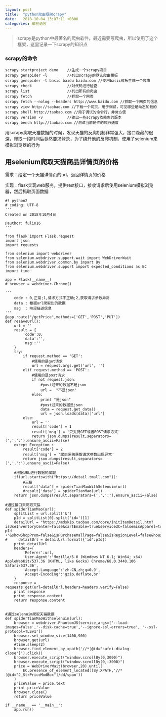 ```yaml
---
layout: post
title:  "python爬虫框架crapy"
date:	2018-10-04 13:07:11 +0800
categories: 编程语言
---
```


> scrapy是python中最著名的爬虫软件，最近需要写爬虫，所以使用了这个框架，这里记录一下scrapy的知识点

### scrapy的命令

	scrapy startproject demo 	//生成一个scrapy项目
	scrapy genspider -l  		//列出scrapy的默认爬虫模板
	scrapy genspider -t basic baidu baidu.com //使用basic模板生成一个爬虫
	scrapy check 				//对代码进行检查
	scrapy list					//列出所有的爬虫
	scrapy fetch				//抓取一个网页
	scrapy fetch --nolog --headers http://www.baidu.com //抓取一个网页的信息
	scrapy view http://taobao.com //下载一个网页，用于调试，可见哪些是动态加载的
	scrapy shell http://taobao.com //用于调试的命令行，非常方便
	scrapy version -v 			//输出一些scrapy依赖库的版本
	scrapy bench http://taobao.com //测试当前硬件的爬行速度

用scrapy爬取天猫数据的时候，发现天猫的反爬机制非常强大，接口隐藏的很深，爬取一段时间后竟然要求登录，为了绕开他的反爬机制，使用了selenium来模拟浏览器的行为

## 用selenium爬取天猫商品详情页的价格

需求：给定一个天猫详情页的url，返回详情页的价格

实现：flask实现web服务，提供rest接口，接收请求后使用selenium模拟浏览器，然后抓取页面数据

	#! python2
	# coding: UTF-8
	'''
	Created on 2018年10月4日
	
	@author: fulin16
	'''
	
	from flask import Flask,request
	import json
	import requests
	
	from selenium import webdriver
	from selenium.webdriver.support.wait import WebDriverWait
	from selenium.webdriver.common.by import By
	from selenium.webdriver.support import expected_conditions as EC
	import time
	
	app = Flask(__name__)
	# browser = webdriver.Chrome()
	
	'''
	    code : 0,正常;1,请求方式不正确;2,获取请求参数异常
	    data : 根据url爬取到的数据
	    msg  : 响应描述信息
	'''
	@app.route("/getPrice",methods=['GET','POST','PUT'])
	def resaveUrl():
	    url = ''
	    result = {
	        'code':0,
	        'data':'',
	        'msg':''
	    }
	    try:
	        if request.method == 'GET':
	            #使用的是get请求
	            url = request.args.get('url', '')
	        elif request.method == 'POST':
	            #使用的是post请求
	            if not request.json:
	                #post过来的数据不是json
	                url =  "不是json"
	            else:
	                print "是json"
	                #post过来的数据是json
	                data = request.get_data()
	                url = json.loads(data)['url']
	        else:
	            url = ''
	            result['code'] = 1
	            result['msg'] = '只支持GET或者POST请求方式'
	            return json.dumps(result,separators=(',',':'),ensure_ascii=False)
	    except Exception :
	        result['code'] = 2
	        result['msg'] = '爬虫系统获取请求参数出现异常'
	        return json.dumps(result,separators=(',',':'),ensure_ascii=False)
	    
	    #根据URL进行数据的爬取
	    if(url.startswith("https://detail.tmall.com")):
	        #天猫
	        result['data'] = spiderTianMaoWithSelenuim(url)
	        #result['data'] = spiderTianMao(url)
	    return json.dumps(result,separators=(',',':'),ensure_ascii=False)
	
	#通过接口来爬取天猫
	def spiderTianMao(url):
	    splitList = url.split('&')
	    pId = splitList[0].split('id=')[1]
	    detailUrl = "https://mdskip.taobao.com/core/initItemDetail.htm?isUseInventoryCenter=false&cartEnable=true&service3C=false&isApparel=true&isSecKill=false&tmallBuySupport=true&isAreaSell=false&tryBeforeBuy=false&offlineShop=false&itemId="+ pId +"&showShopProm=false&isPurchaseMallPage=false&isRegionLevel=false&household=false&sellerPreview=false&queryMemberRight=true&addressLevel=2&isForbidBuyItem=false"
	#     detailUrl = detailUrl.format({'id':pId})
	    print detailUrl
	    headers={
	        'Referer':url,
	        'User-Agent':'Mozilla/5.0 (Windows NT 6.1; Win64; x64) AppleWebKit/537.36 (KHTML, like Gecko) Chrome/68.0.3440.106 Safari/537.36',
	        'Accept-Language':'zh-CN,zh;q=0.9',
	        'Accept-Encoding':'gzip,deflate,br'
	    }
	    response = requests.get(url=detailUrl,headers=headers,verify=False)
	    print response
	    print response.content
	    return response.content
	    
	
	#通过selenuim爬取天猫数据
	def spiderTianMaoWithSelenuim(url):
	    browser = webdriver.PhantomJS(service_args=['--load-images=false','--disk-cache=true','--ignore-ssl-errors=true', '--ssl-protocol=TLSv1'])
	    browser.set_window_size(1400,900)
	    browser.get(url)
	    #time.sleep(2)
	    browser.find_element_by_xpath('//*[@id="sufei-dialog-close"]').click()
	    browser.execute_script("window.scrollBy(0,3000)")
	    browser.execute_script("window.scrollBy(0,-3000)")
	    price = WebDriverWait(browser,20).until(
	        EC.presence_of_element_located((By.XPATH,'//*[@id="J_StrPriceModBox"]/dd/span'))
	    )
	    priceValue = price.text
	    print priceValue
	    browser.close()
	    return priceValue
	
	if __name__ == '__main__':
	    app.run()
